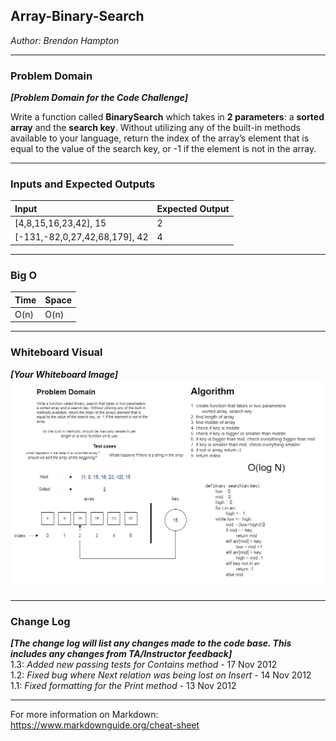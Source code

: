 ## Array-Binary-Search
*Author: Brendon Hampton*

---

### Problem Domain
***[Problem Domain for the Code Challenge]***

Write a function called __BinarySearch__ which takes in __2 parameters__: a __sorted array__ and the __search key__. Without utilizing any of the built-in methods available to your language, return the index of the array’s element that is equal to the value of the search key, or -1 if the element is not in the array.


---

### Inputs and Expected Outputs

| Input | Expected Output |
| :----------- | :----------- |
| [4,8,15,16,23,42], 15	 | 2 |
| [-131,-82,0,27,42,68,179], 42 | 4 |

---

### Big O


| Time | Space |
| :----------- | :----------- |
| O(n) | O(n) |


---


### Whiteboard Visual
***[Your Whiteboard Image]***
![Image 1](./img/array-binary-search.png)


---

### Change Log
***[The change log will list any changes made to the code base. This includes any changes from TA/Instructor feedback]***  
1.3: *Added new passing tests for Contains method* - 17 Nov 2012  
1.2: *Fixed bug where Next relation was being lost on Insert* - 14 Nov 2012  
1.1: *Fixed formatting for the Print method* - 13 Nov 2012  

---

For more information on Markdown: https://www.markdownguide.org/cheat-sheet